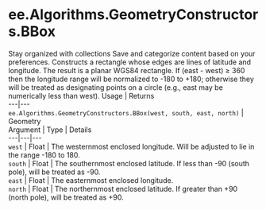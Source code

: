  
#  ee.Algorithms.GeometryConstructors.BBox
Stay organized with collections  Save and categorize content based on your preferences. 
Constructs a rectangle whose edges are lines of latitude and longitude.
The result is a planar WGS84 rectangle.
If (east - west) ≥ 360 then the longitude range will be normalized to -180 to +180; otherwise they will be treated as designating points on a circle (e.g., east may be numerically less than west).
Usage | Returns  
---|---  
`ee.Algorithms.GeometryConstructors.BBox(west, south, east, north)` | Geometry  
Argument | Type | Details  
---|---|---  
`west` | Float | The westernmost enclosed longitude. Will be adjusted to lie in the range -180 to 180.  
`south` | Float | The southernmost enclosed latitude. If less than -90 (south pole), will be treated as -90.  
`east` | Float | The easternmost enclosed longitude.  
`north` | Float | The northernmost enclosed latitude. If greater than +90 (north pole), will be treated as +90.  
